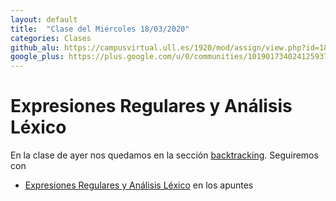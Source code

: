 ```yaml
---
layout: default
title:  "Clase del Miércoles 18/03/2020"
categories: Clases
github_alu: https://campusvirtual.ull.es/1920/mod/assign/view.php?id=187733
google_plus: https://plus.google.com/u/0/communities/101901734024125937720
---
```




# Expresiones Regulares y Análisis Léxico

En la clase de ayer nos quedamos en la sección [backtracking](https://eloquentjavascript.net/09_regexp.html#h_NFMtGK0tD3). Seguiremos 
con [](http://localhost:8082/introduccion/tema2-expresiones-regulares-y-analisis-lexico/regexpejercicios.html#backtracking)

* [Expresiones Regulares y Análisis Léxico](http://localhost:8082/introduccion/tema2-expresiones-regulares-y-analisis-lexico/) en los apuntes

